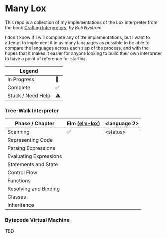 # Many Lox

This repo is a collection of my implementations of the Lox interpreter from the book [Crafting Interpreters](https://craftinginterpreters.com/), _by Bob Nystrom_.

I don't know if I will complete any of the implementations, but I want to attempt to implement it in as many languages as possible to be able to compare the languages across each step of the process, and with the hopes that it makes it easier for anyone looking to build their own interpreter to have a point of reference for starting.

| Legend            |     |
| ----------------- | --- |
| In Progress       | 🚧  |
| Complete          | ✅  |
| Stuck / Need Help | ⚠️  |

### Tree-Walk Interpreter

| Phase / Chapter        | Elm [(elm-lox)](./elm-lox/) | \<language 2> |
| ---------------------- | --------------------------- | ------------- |
| Scanning               | ✅                          | \<status>     |
| Representing Code      |                             |               |
| Parsing Expressions    |                             |               |
| Evaluating Expressions |                             |               |
| Statements and State   |                             |               |
| Control Flow           |                             |               |
| Functions              |                             |               |
| Resolving and Binding  |                             |               |
| Classes                |                             |               |
| Inheritance            |                             |               |

### Bytecode Virtual Machine

TBD
